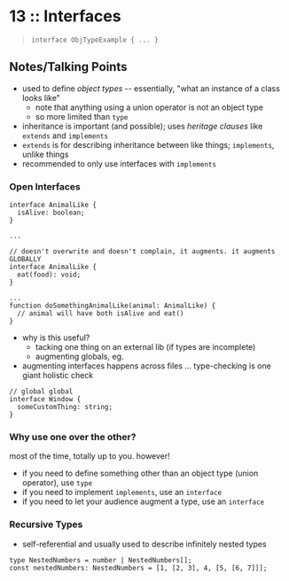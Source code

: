 # 13 :: Interfaces

> `interface ObjTypeExample { ... }`

## Notes/Talking Points

* used to define *object types* -- essentially, "what an instance of a class looks like"
  * note that anything using a union operator is not an object type
  * so more limited than `type`
* inheritance is important (and possible); uses *heritage clauses* like `extends` and `implements`
* `extends` is for describing inheritance between like things; `implements`, unlike things
* recommended to only use interfaces with `implements`

### Open Interfaces

```
interface AnimalLike {
  isAlive: boolean;
}

...

// doesn't overwrite and doesn't complain, it augments. it augments GLOBALLY
interface AnimalLike {
  eat(food): void;
}

...
function doSomethingAnimalLike(animal: AnimalLike) {
  // animal will have both isAlive and eat()
}
```

* why is this useful?
  * tacking one thing on an external lib (if types are incomplete)
  * augmenting globals, eg.
* augmenting interfaces happens across files ... type-checking is one giant holistic check

```
// global global
interface Window {
  someCustomThing: string;
}
```

### Why use one over the other?

most of the time, totally up to you. however!

* if you need to define something other than an object type (union operator), use `type`
* if you need to implement `implements`, use an `interface`
* if you need to let your audience augment a type, use an `interface`

### Recursive Types

* self-referential and usually used to describe infinitely nested types

```
type NestedNumbers = number | NestedNumbers[];
const nestedNumbers: NestedNumbers = [1, [2, 3], 4, [5, [6, 7]]];
```

